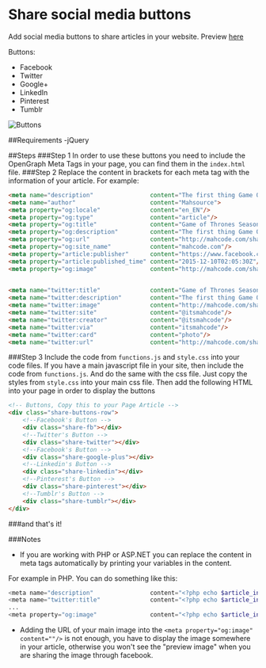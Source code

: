 # Share social media buttons
Add social media buttons to share articles in your website. Preview [here](http://mahcode.com/share_article/)

Buttons:

- Facebook
- Twitter
- Google+
- LinkedIn
- Pinterest
- Tumblr

![Buttons](http://mahcode.com/share_article/1.PNG)

##Requirements
-jQuery

##Steps
###Step 1
In order to use these buttons you need to include the OpenGraph Meta Tags in your page, you can find them in the ``index.html`` file.
###Step 2
Replace the content in brackets for each meta tag with the information of your article. For example:
```html
<meta name="description" 				content="The first thing Game Of Thrones released to tease its upcoming sixth season was a poster featuring Jon Snow.">
<meta name="author" 					content="Mahsource">
<meta property="og:locale" 				content="en_EN"/>
<meta property="og:type" 				content="article"/>
<meta property="og:title" 				content="Game of Thrones Season 6: Tease"/>
<meta property="og:description" 		content="The first thing Game Of Thrones released to tease its upcoming sixth season was a poster featuring Jon Snow."/>
<meta property="og:url" 				content="http://mahcode.com/share_article"/>
<meta property="og:site_name" 			content="mahcode.com"/>
<meta property="article:publisher" 		content="https://www.facebook.com/Mahcode-849841581779986"/>
<meta property="article:published_time" content="2015-12-10T02:05:30Z"/>
<meta property="og:image" 				content="http://mahcode.com/share_article/teaser-jon-snow.jpg"/>
  

<meta name="twitter:title" 				content="Game of Thrones Season 6: Tease"/>
<meta name="twitter:description" 		content="The first thing Game Of Thrones released to tease its upcoming sixth season was a poster featuring Jon Snow."/>
<meta name="twitter:image" 				content="http://mahcode.com/share_article/teaser-jon-snow.jpg"/>
<meta name="twitter:site" 				content="@itsmahcode"/>
<meta name="twitter:creator" 			content="@itsmahcode"/>
<meta name="twitter:via" 				content="itsmahcode"/>
<meta name="twitter:card" 				content="photo"/>
<meta name="twitter:url" 				content="http://mahcode.com/share_article"/>
```
###Step 3
Include the code from ``functions.js`` and  ``style.css`` into your code files.  If you have a main javascript file in your site, then include the code from ``functions.js``. And do the same with the css file. Just copy the styles from ``style.css`` into your main css file.
Then add the following HTML into your page in order to display the buttons

```HTML
<!-- Buttons, Copy this to your Page Article -->
<div class="share-buttons-row">
	<!--Facebook's Button -->
	<div class="share-fb"></div>
	<!--Twitter's Button -->
	<div class="share-twitter"></div>
	<!--Facebook's Button -->
	<div class="share-google-plus"></div>
	<!--Linkedin's Button -->
	<div class="share-linkedin"></div>
	<!--Pinterest's Button -->
	<div class="share-pinterest"></div>
	<!--Tumblr's Button -->
	<div class="share-tumblr"></div>
</div>
```


###and that's it!

###Notes
- If you are working with PHP or ASP.NET you can replace the content in meta tags automatically by printing your variables in the content.

For example in PHP. You can do something like this:

```php
<meta name="description" 				content="<?php echo $article_info['description']; ?>">
<meta name="twitter:title" 				content="<?php echo $article_info['title']; ?>"/>
...
<meta property="og:image" 				content="<?php echo $article_info['main_image']; ?>"/>
```
- Adding the URL of your main image into the ``<meta property="og:image" 				content=""/>`` is not enough, you have to display the image somewhere in your article, otherwise you won't see the "preview image" when you are sharing the image through facebook.
